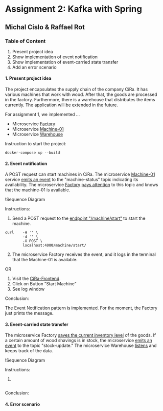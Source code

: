 # Assignment 2: Kafka with Spring
## Michal Cislo & Raffael Rot

### Table of Content

1. Present project idea
2. Show implementation of event notification
3. Show implementation of event-carried state transfer
4. Add an error scenario

#### 1. Present project idea

The project encapsulates the supply chain of the company CiRa. 
It has various machines that work with wood. After that, the goods are processed in the factory. 
Furthermore, there is a warehouse that distributes the items currently. 
The application will be extended in the future. 

For assignment 1, we implemented ...
* Microservice [Factory](https://github.com/nikokelx/event-driven_and_process-oriented-architecture_group-5/tree/main/project/factory)
* Microservice [Machine-01](https://github.com/nikokelx/event-driven_and_process-oriented-architecture_group-5/tree/main/project/machine-01) 
* Microservice [Warehouse](https://github.com/nikokelx/event-driven_and_process-oriented-architecture_group-5/tree/main/project/warehouse)

Instruction to start the project:
```
docker-compose up --build
```

#### 2. Event notification

A POST request can start machines in CiRa. 
The microservice [Machine-01](https://github.com/nikokelx/event-driven_and_process-oriented-architecture_group-5/tree/main/project/machine-01) 
service [emits an event](https://github.com/nikokelx/event-driven_and_process-oriented-architecture_group-5/blob/main/project/machine-01/src/main/java/ch/unisg/machine01/infrastructure/adapters/messages/MachineStatusMessage.java) 
to the "machine-status" topic indicating its availability.
The microservice [Factory](https://github.com/nikokelx/event-driven_and_process-oriented-architecture_group-5/tree/main/project/factory) 
[pays attention](https://github.com/nikokelx/event-driven_and_process-oriented-architecture_group-5/blob/main/project/factory/src/main/java/ch/unisg/factory/controllers/event/MachineStatusEventListener.java)
to this topic and knows that the machine-01 is available.

!Sequence Diagram

Instructions: 

1. Send a POST request to the [endpoint "/machine/start"](https://github.com/nikokelx/event-driven_and_process-oriented-architecture_group-5/blob/assignment-02/project/machine-01/src/main/java/ch/unisg/machine01/controllers/http/StartMachineWebController.java) to start the machine. 
```
curl    -H '' \
        -d '' \
        -X POST \
        localhost:4000/machine/start/
```
2. The microservice Factory receives the event, and it logs in the terminal that the Machine-01 is available. 

OR

1. Visit the [CiRa-Frontend]().
2. Click on Button "Start Machine"
3. See log window

Conclusion:

The Event Notification pattern is implemented. For the moment, the Factory just prints the message.

#### 3. Event-carried state transfer

The microservice Factory [saves the current inventory level](https://github.com/nikokelx/event-driven_and_process-oriented-architecture_group-5/blob/main/project/factory/src/main/java/ch/unisg/factory/infrastructure/repository/MachinePersistenceAdapter.java)
of the goods. 
If a certain amount of wood shavings is in stock, the microservice [emits an event](https://github.com/nikokelx/event-driven_and_process-oriented-architecture_group-5/blob/main/project/factory/src/main/java/ch/unisg/factory/infrastructure/adapters/messages/FactoryInventoryLevelEvent.java)
to the topic "stock-update." 
The microservice Warehouse [listens](https://github.com/nikokelx/event-driven_and_process-oriented-architecture_group-5/blob/main/project/warehouse/src/main/java/ch/unisg/warehouse/service/ConsumerService.java)
and keeps track of the data.

!Sequence Diagram

Instructions:

1. 

```

```

Conclusion:


#### 4. Error scenario
